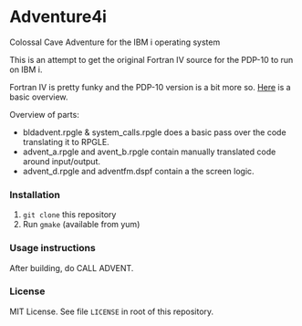 # Adventure4i

Colossal Cave Adventure for the IBM i operating system

This is an attempt to get the original Fortran IV source for the PDP-10 to run on IBM i.

Fortran IV is pretty funky and the PDP-10 version is a bit more so.  [Here](https://www.math-cs.gordon.edu/courses/cs323/FORTRAN/fortran.html) is a basic overview. 

Overview of parts:
- bldadvent.rpgle & system_calls.rpgle does a basic pass over the code translating it to RPGLE.  
- advent_a.rpgle and avent_b.rpgle contain manually translated code around input/output.  
- advent_d.rpgle and adventfm.dspf contain a the screen logic. 

### Installation

1. `git clone` this repository
2. Run `gmake` (available from yum)

### Usage instructions

After building, do CALL ADVENT.  

### License

MIT License. See file `LICENSE` in root of this repository.
